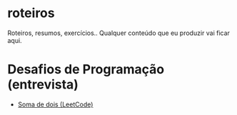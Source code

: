 # roteiros
Roteiros, resumos, exercícios.. Qualquer conteúdo que eu produzir vai ficar aqui.

# Desafios de Programação (entrevista)
- [Soma de dois (LeetCode)](https://github.com/gcrsaldanha/roteiros/blob/master/04-09-2021-leetcode-questao-1.md)
